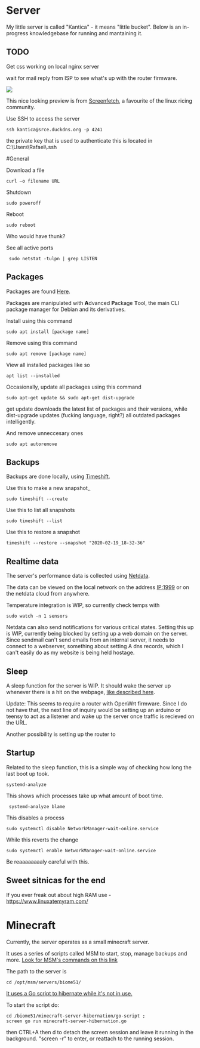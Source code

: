 # Server

My little server is called "Kantica" - it means "little bucket". Below is an in-progress knowledgebase for running and mantaining it.



## TODO

Get css working on local nginx server  

wait for mail reply from ISP to see what's up with the router firmware.  

  

![](C:\Hugo\Sites\mind-palace\static\img\Kantica.PNG)

This nice looking preview is from [Screenfetch](https://github.com/KittyKatt/screenFetch), a favourite of the linux ricing community.

Use SSH to access the server

```
ssh kantica@srce.duckdns.org -p 4241
```

the private key that is used to authenticate this is located in C:\Users\Rafael\\.ssh

#General 

Download a file  

```
curl –o filename URL
```

Shutdown

```
sudo poweroff
```

Reboot

```
sudo reboot
```

Who would have thunk?  

See all active ports  

```
 sudo netstat -tulpn | grep LISTEN
```



## Packages

Packages are found [Here](https://packages.ubuntu.com/). 

Packages are manipulated with **A**dvanced **P**ackage **T**ool, the main CLI package manager for Debian and its derivatives.  

Install using this command

```
sudo apt install [package name]
```

Remove using this command

```
sudo apt remove [package name]
```

View all installed packages like so

```
apt list --installed
```

Occasionally, update all packages using this command 

```
sudo apt-get update && sudo apt-get dist-upgrade
```

get update downloads the latest list of packages and their versions, while dist-upgrade updates (fucking language, right?) all outdated packages intelligently.  

And remove unneccesary ones  

```
sudo apt autoremove
```

## Backups

Backups are done locally, using [Timeshift](https://github.com/teejee2008/timeshift). 

Use this to make a new snapshot¸¸

```
sudo timeshift --create
```

Use this to list all snapshots

```
sudo timeshift --list
```

Use this to restore a snapshot

```
timeshift --restore --snapshot "2020-02-19_18-32-36"
```

##   

## Realtime data

The server's performance data is collected using [Netdata](https://github.com/netdata/netdata).  

The data can be viewed on the local network on the address [IP:1999](http://192.168.5.20:19999) or on the netdata cloud from anywhere.

Temperature integration is WIP, so currently check temps with

```
sudo watch -n 1 sensors
```

Netdata can also send notifications for various critical states. Setting this up is WIP, currently being blocked by setting up a web domain on the server. Since sendmail can't send emails from an internal server, it needs to connect to a webserver, something about setting A dns records, which I can't easily do as my website is being held hostage.

## Sleep 

A sleep function for the server is WIP. It should wake the server up whenever there is a hit on the webpage, [like described here](https://ubuntuforums.org/showthread.php?t=2045541).    

Update: This seems to require a router with OpenWrt firmware. Since I do not have that, the next line of inquiry would be setting up an arduino or teensy to act as a listener and wake up the server once traffic is recieved on the URL.  

Another possibility is setting up the router to

## Startup  

Related to the sleep function, this is a simple way of checking how long the last boot up took.

```
systemd-analyze
```

This shows which processes take up what amount of boot time.

```
 systemd-analyze blame
```

This disables a process

```
sudo systemctl disable NetworkManager-wait-online.service
```

While this reverts the change

```
sudo systemctl enable NetworkManager-wait-online.service
```

Be reaaaaaaaaly careful with this.  

## Sweet sitnicas for the end

If you ever freak out about high RAM use - https://www.linuxatemyram.com/  

# Minecraft

Currently, the server operates as a small minecraft server.  

It uses a series of scripts called MSM to start, stop, manage backups and more.  [Look for MSM's commands on this link](https://msmhq.com/docs/commands/)

The path to the server is   

```
cd /opt/msm/servers/biome51/
```

[It uses a Go script to hibernate while it's not in use.](https://github.com/gekigek99/minecraft-server-hibernation)  

To start the script do:  

  

```
cd /biome51/minecraft-server-hibernation/go-script ;
screen go run minecraft-server-hibernation.go 
```

then CTRL+A then d to detach the screen session and leave it running in the background. "screen -r" to enter, or reattach to the running session.  
